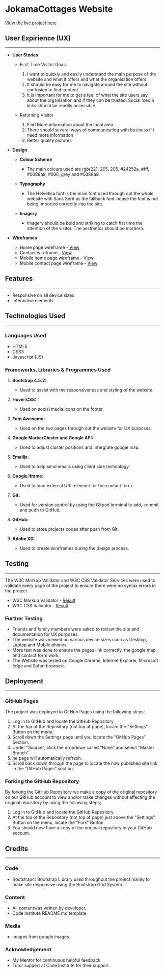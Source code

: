 # JokamaCottages Website

[View the live project here](https://jermainr.github.io/Jokama-Cottages/)

## **User Expirience (UX)**
___
* **User Stories**
  * First Time Visitor Goals
    1. I want to quickly and easily understand the main purpose of the website and what it offers and what the organisation offers
    1. It should be easy for me to navigate around the site without confusion to find content
    1. It is important for me to get a feel of what the site users say about the organisation and if they can be trusted. Social media links should be readily accessible
  
  * Returning Visitor
    1. Find More information about the local area
    1. There should several ways of communicating with business if i need more information
    1. Better quality pictures

* **Design**
    
    * **Colour Scheme**

        * The main colours used are rgb(221, 205, 205, #24252a, #fff, #0088a9, #000, grey and #0088a9.

    * **Typography**

        * The Helvetica font is the main font used through out the whole website with Sans Serif as the fallback font incase the font is not being imported correctly into the site.

    * **Imagery**

        * Imagery should be bold and striking to catch fist time the attention of the visitor. The aesthetics should be mordern.

* **Wireframes**

    * Home page wireframe - [View](assets/images/home2.png)
    * Contact wireframe - [View](assets/images/contact2.png)
    * Mobile home page wireframe - [View](assets/images/home1.png)
    * Mobile contact page wireframe - [View](assets/images/contact1.png)
    
## **Features**
___
* Responsive on all device sizes
* Interactive elements

##  **Technologies Used**
___
### **Languages Used**
* HTML5
* CSS3 
* Javascript (JS) 

### **Frameworks, Libraries & Programmes Used**
1. **Bootstrap 4.5.2:**

    * Used to assist with the responsiveness and styling of the website.
1. **Hover.CSS:**

    * Used on social media icons on the footer.
1. **Font Awesome:**

    * Used on the two pages through out the website for UX purposes.
1. **Google MarkerCluster and Google API:**

    * Used to adjust cluster positions and intergrate google map.
1. **Emailjs:** 

    * Used to help send emails using client side technology.
1. **Google Iframe:**

    * Used to load external URL element for the contact form.
1. **Git:**

    * Used for version control by using the Gitpod terminal to add, commit and pudh to GitHub.
1. **GitHub:**

    * Used to store projects codes after push from Git.
1. **Adobe XD:**

    * Used to create wireframes during the design process.

## **Testing**
___
The W3C Markup Validator and W3C CSS Validator Services were used to validate every page of the project to ensure there were no syntax errors in the project.


* W3C Markup Validator - [Result](https://validator.w3.org/nu/?doc=https%3A%2F%2Fjermainr.github.io%2FJokama-Cottages%2F.) 
* W3C CSS Validator - [Result](https://jigsaw.w3.org/css-validator/validator?uri=https%3A%2F%2Fjermainr.github.io%2FJokama-Cottages%2F.&profile=css3svg&usermedium=all&warning=1&vextwarning=&lang=en)

### **Further Testing**
* Friends and family members were asked to review the site and documentation for UX purposes.
* The website was viewed on various device sizes such as Desktop, Laptop and Mobile phones.
* More test was done to ensure the pages link correctly, the google map and contact form work.
* The Website was tested on Google Chrome, Internet Explorer, Microsoft Edge and Safari browsers.

## **Deployment**
___

### **GitHub Pages**
The project was deployed to GitHub Pages using the following steps;

1. Log in to GitHub and locate the GitHub Repository
1. At the top of the Repository (not top of page), locate the "Settings" Button on the menu;
1. Scroll down the Settings page until you locate the "GitHub Pages" Section.
1. Under "Source", click the dropdown called "None" and select "Master Branch".
1. he page will automatically refresh.
1. Scroll back down through the page to locate the now published site link in the "GitHub Pages" section.

### **Forking the GitHub Repository**
By forking the GitHub Repository we make a copy of the original repository on our GitHub account to view and/or make changes without affecting the original repository by using the following steps;

1. Log in to GitHub and locate the GitHub Repository
1. At the top of the Repository (not top of page) just above the "Settings" Button on the menu, locate the "Fork" Button.
1. You should now have a copy of the original repository in your GitHub account.

## **Credits**
___
### **Code**

* Bootstrap4: Bootstrap Library used throughout the project mainly to make site responsive using the Bootstrap Grid System.

### **Content**

* All contentwas written by developer.
* Code Institute README.md template

### **Media**

* Images from google Images.

### **Acknowledgement**

* My Mentor for continuous helpful feedback.
* Tutor support at Code Institute for their support.



    
       


